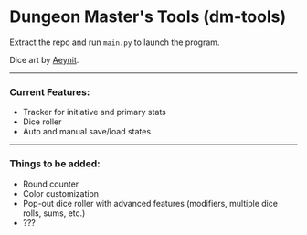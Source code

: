 # Dungeon Master's Tools (dm-tools)
Extract the repo and run `main.py` to launch the program.

Dice art by [Aeynit](https://aeynit.itch.io/fantasy-dices-pack).

---

### Current Features:
- Tracker for initiative and primary stats
- Dice roller
- Auto and manual save/load states

---

### Things to be added:
- Round counter
- Color customization
- Pop-out dice roller with advanced features (modifiers, multiple dice rolls, sums, etc.)
- ???
